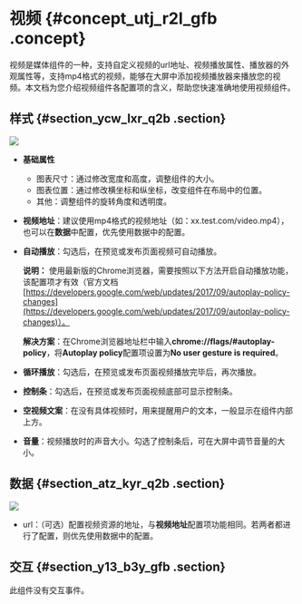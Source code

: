 # 视频 {#concept_utj_r2l_gfb .concept}

视频是媒体组件的一种，支持自定义视频的url地址、视频播放属性、播放器的外观属性等，支持mp4格式的视频，能够在大屏中添加视频播放器来播放您的视频。本文档为您介绍视频组件各配置项的含义，帮助您快速准确地使用视频组件。

## 样式 {#section_ycw_lxr_q2b .section}

![](http://static-aliyun-doc.oss-cn-hangzhou.aliyuncs.com/assets/img/21808/155771909312872_zh-CN.png)

-   **基础属性**

    -   图表尺寸：通过修改宽度和高度，调整组件的大小。
    -   图表位置：通过修改横坐标和纵坐标，改变组件在布局中的位置。
    -   其他：调整组件的旋转角度和透明度。
-   **视频地址**：建议使用mp4格式的视频地址（如：xx.test.com/video.mp4），也可以在**数据**中配置，优先使用数据中的配置。
-   **自动播放**：勾选后，在预览或发布页面视频可自动播放。

    **说明：** 使用最新版的Chrome浏览器，需要按照以下方法开启自动播放功能，该配置项才有效（官方文档[https://developers.google.com/web/updates/2017/09/autoplay-policy-changes](https://developers.google.com/web/updates/2017/09/autoplay-policy-changes)）。

    **解决方案**：在Chrome浏览器地址栏中输入**chrome://flags/\#autoplay-policy**，将**Autoplay policy**配置项设置为**No user gesture is required**。

-   **循环播放**：勾选后，在预览或发布页面视频播放完毕后，再次播放。
-   **控制条**：勾选后，在预览或发布页面视频底部可显示控制条。
-   **空视频文案**：在没有具体视频时，用来提醒用户的文本，一般显示在组件内部上方。
-   **音量**：视频播放时的声音大小。勾选了控制条后，可在大屏中调节音量的大小。

## 数据 {#section_atz_kyr_q2b .section}

![](http://static-aliyun-doc.oss-cn-hangzhou.aliyuncs.com/assets/img/21808/155771909312871_zh-CN.png)

-   url：（可选）配置视频资源的地址，与**视频地址**配置项功能相同。若两者都进行了配置，则优先使用数据中的配置。

## 交互 {#section_y13_b3y_gfb .section}

此组件没有交互事件。

